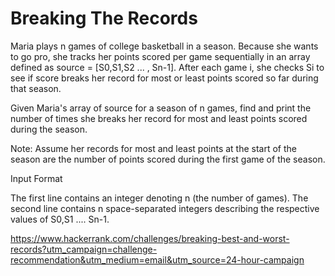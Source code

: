 # Breaking The Records

Maria plays n games of college basketball in a season. Because she wants to go pro, she tracks her points scored per game sequentially in an array defined as source = [S0,S1,S2 ... , Sn-1]. After each game i, she checks Si to see if score  breaks her record for most or least points scored so far during that season.

Given Maria's array of source for a season of n games, find and print the number of times she breaks her record for most and least points scored during the season.

Note: Assume her records for most and least points at the start of the season are the number of points scored during the first game of the season.

Input Format

The first line contains an integer denoting n (the number of games). 
The second line contains n space-separated integers describing the respective values of  S0,S1 .... Sn-1.

https://www.hackerrank.com/challenges/breaking-best-and-worst-records?utm_campaign=challenge-recommendation&utm_medium=email&utm_source=24-hour-campaign
